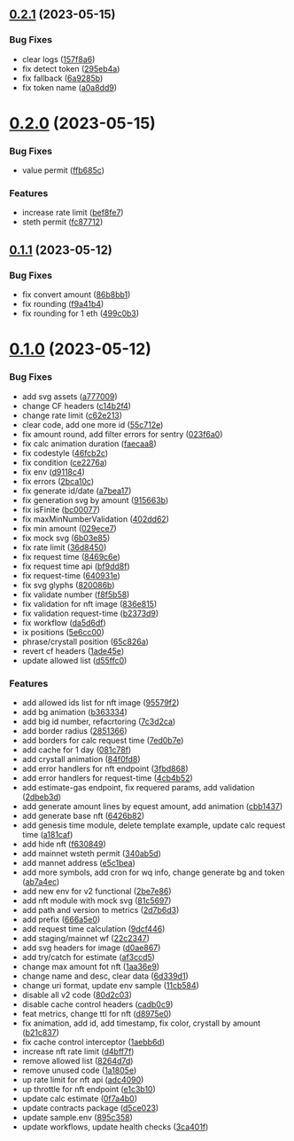 ## [0.2.1](https://github.com/lidofinance/withdrawals-api/compare/0.2.0...0.2.1) (2023-05-15)


### Bug Fixes

* clear logs ([157f8a6](https://github.com/lidofinance/withdrawals-api/commit/157f8a695b393ee1171f5fe855b59baaea3b0ad1))
* fix detect token ([295eb4a](https://github.com/lidofinance/withdrawals-api/commit/295eb4a35c18dbfa0ac59ceda2de4ebb6b1842a7))
* fix fallback ([6a9285b](https://github.com/lidofinance/withdrawals-api/commit/6a9285b1d2528fd20316e6d308211977c9e966b4))
* fix token name ([a0a8dd9](https://github.com/lidofinance/withdrawals-api/commit/a0a8dd97a0f06e268ab929f0c15645064cca9438))



# [0.2.0](https://github.com/lidofinance/withdrawals-api/compare/0.1.1...0.2.0) (2023-05-15)


### Bug Fixes

* value permit ([ffb685c](https://github.com/lidofinance/withdrawals-api/commit/ffb685ceadce080b50e6831ddda310dacf92d6b7))


### Features

* increase rate limit ([bef8fe7](https://github.com/lidofinance/withdrawals-api/commit/bef8fe7f376bdd482af702ac0136fe031cab5596))
* steth permit ([fc87712](https://github.com/lidofinance/withdrawals-api/commit/fc87712be94cb87fc12d36ae69a2275716b2d037))



## [0.1.1](https://github.com/lidofinance/withdrawals-api/compare/0.1.0...0.1.1) (2023-05-12)


### Bug Fixes

* fix convert amount ([86b8bb1](https://github.com/lidofinance/withdrawals-api/commit/86b8bb1c911cd4fee107ef4df22522610116369a))
* fix rounding ([f9a41b4](https://github.com/lidofinance/withdrawals-api/commit/f9a41b4dbbf96040cedb1a4aa39242f380b9352b))
* fix rounding for 1 eth ([499c0b3](https://github.com/lidofinance/withdrawals-api/commit/499c0b3ef131124208934df2028cf056247cc1d9))



# [0.1.0](https://github.com/lidofinance/withdrawals-api/compare/9dcf446e6fc3a99ddf1eae6b8ad114026cedeae3...0.1.0) (2023-05-12)


### Bug Fixes

* add svg assets ([a777009](https://github.com/lidofinance/withdrawals-api/commit/a777009708b1eac47843e384a656f45ce833a5cc))
* change CF headers ([c14b2f4](https://github.com/lidofinance/withdrawals-api/commit/c14b2f408fbfda26dfc4f701347d6cc0807dd453))
* change rate limit ([c62e213](https://github.com/lidofinance/withdrawals-api/commit/c62e2132ea9fffe56fe34cc9b429e4ec1ee57b75))
* clear code, add one more id ([55c712e](https://github.com/lidofinance/withdrawals-api/commit/55c712e0460fbbc7fb5fe42b61208ed0defefce7))
* fix amount round, add filter errors for sentry ([023f6a0](https://github.com/lidofinance/withdrawals-api/commit/023f6a007632137d6dfdc54766bb85e6ef8fe0d6))
* fix calc animation duration ([faecaa8](https://github.com/lidofinance/withdrawals-api/commit/faecaa851433988a205be89a46902ef9db1fc765))
* fix codestyle ([46fcb2c](https://github.com/lidofinance/withdrawals-api/commit/46fcb2c2d2d48f21b0aae5c31e475792801c8d1c))
* fix condition ([ce2276a](https://github.com/lidofinance/withdrawals-api/commit/ce2276a601e384e5095d4550346ca9b722350166))
* fix env ([d9118c4](https://github.com/lidofinance/withdrawals-api/commit/d9118c4c5f3028d01ca5171efa34ac32b418aa2a))
* fix errors ([2bca10c](https://github.com/lidofinance/withdrawals-api/commit/2bca10ca05f76463ae246d163875b35279b0c3c0))
* fix generate id/date ([a7bea17](https://github.com/lidofinance/withdrawals-api/commit/a7bea171f50cd39aa765cb825f0efa084985f251))
* fix generation svg by amount ([915663b](https://github.com/lidofinance/withdrawals-api/commit/915663b131b9abaca8665a1d507c98163990131f))
* fix isFinite ([bc00077](https://github.com/lidofinance/withdrawals-api/commit/bc0007719ac597e90c4b95866cc34fac4c3916bb))
* fix maxMinNumberValidation ([402dd62](https://github.com/lidofinance/withdrawals-api/commit/402dd622b25dbc49ddb43cdfa639451e3b32f61f))
* fix min amount ([029ece7](https://github.com/lidofinance/withdrawals-api/commit/029ece7b898d3aae41fc04426ad2150ef50816b5))
* fix mock svg ([6b03e85](https://github.com/lidofinance/withdrawals-api/commit/6b03e85a6c1ca002270ee089145aa6e44fe94ec2))
* fix rate limit ([36d8450](https://github.com/lidofinance/withdrawals-api/commit/36d8450bd54e86ad88a6d18ae399d362aa46817e))
* fix request time ([8469c6e](https://github.com/lidofinance/withdrawals-api/commit/8469c6e657a0745942248fa3ce301ac992db31db))
* fix request time api ([bf9dd8f](https://github.com/lidofinance/withdrawals-api/commit/bf9dd8f88deb2bc19685536cb344d9087271c69f))
* fix request-time ([640931e](https://github.com/lidofinance/withdrawals-api/commit/640931e594c967243dd6b921d16ceb8a3ea5f588))
* fix svg glyphs ([820086b](https://github.com/lidofinance/withdrawals-api/commit/820086ba35efb209e1f9a5b28fd3906dc9976b44))
* fix validate number ([f8f5b58](https://github.com/lidofinance/withdrawals-api/commit/f8f5b588cb5fb63c74820b19e74af869b671258f))
* fix validation for nft image ([836e815](https://github.com/lidofinance/withdrawals-api/commit/836e8151ae94534b7d1234476bad6c5efadb924f))
* fix validation request-time ([b2373d9](https://github.com/lidofinance/withdrawals-api/commit/b2373d981e7cdd78779c0095e1dbc9b695ab3e81))
* fix workflow ([da5d6df](https://github.com/lidofinance/withdrawals-api/commit/da5d6df1f1e1ea7b9bf7d3dd21d8e09b93573445))
* ix positions ([5e6cc00](https://github.com/lidofinance/withdrawals-api/commit/5e6cc00a694f4c8a0446442e7be3e789904d8a2d))
* phrase/crystall position ([65c826a](https://github.com/lidofinance/withdrawals-api/commit/65c826a77575a25d63a48ba60a1af01226ee6789))
* revert cf headers ([1ade45e](https://github.com/lidofinance/withdrawals-api/commit/1ade45e9dd67438a19a72bce2d9f072d81b9dfea))
* update allowed list ([d55ffc0](https://github.com/lidofinance/withdrawals-api/commit/d55ffc03176382f5519b9c32a0ebd3e8c009f88c))


### Features

* add allowed ids list for nft image ([95579f2](https://github.com/lidofinance/withdrawals-api/commit/95579f2445b29d1fd9df8eeae8d23b391ec538bc))
* add bg animation ([b363334](https://github.com/lidofinance/withdrawals-api/commit/b363334c1c4bd6196610e7d6831b20e6cdb24bff))
* add big id number, refacrtoring ([7c3d2ca](https://github.com/lidofinance/withdrawals-api/commit/7c3d2cad6d1946ae29f9e308bbbd4ef43eadb166))
* add border radius ([2851366](https://github.com/lidofinance/withdrawals-api/commit/2851366f7abcbde06c630b62c35c991501437984))
* add borders for calc request time ([7ed0b7e](https://github.com/lidofinance/withdrawals-api/commit/7ed0b7e9112cfc54dc34596fbd60fd9879ec3196))
* add cache for 1 day ([081c78f](https://github.com/lidofinance/withdrawals-api/commit/081c78fd3f2fb738bce4aa7219f49fac2586e787))
* add crystall animation ([84f0fd8](https://github.com/lidofinance/withdrawals-api/commit/84f0fd858b44a186e15d218fd8d9358c57db429e))
* add error handlers for nft endpoint ([3fbd868](https://github.com/lidofinance/withdrawals-api/commit/3fbd86806dca9831f31063ee68c60d19d107fcc8))
* add error handlers for request-time ([4cb4b52](https://github.com/lidofinance/withdrawals-api/commit/4cb4b52f4bdccf0c5127aa6f5e1ce8ae8a4a07f2))
* add estimate-gas endpoint, fix requered params, add validation ([2dbeb3d](https://github.com/lidofinance/withdrawals-api/commit/2dbeb3d92f84f7bf1bbb825d2f068113bb0a4f37))
* add generate amount lines by equest amount, add animation ([cbb1437](https://github.com/lidofinance/withdrawals-api/commit/cbb14377b18e1eca3547af080f8f60efc5abdc91))
* add generate base nft ([6426b82](https://github.com/lidofinance/withdrawals-api/commit/6426b82590d7d2829e9e7f8caac24300d1519932))
* add genesis time module, delete template example, update calc request time ([a181caf](https://github.com/lidofinance/withdrawals-api/commit/a181cafc40b94bc3e9e6424d828ab6b7d6a1cf7a))
* add hide nft ([f630849](https://github.com/lidofinance/withdrawals-api/commit/f6308498543d647e5c2b7feea1f530ab7210bf93))
* add mainnet wsteth permit ([340ab5d](https://github.com/lidofinance/withdrawals-api/commit/340ab5d269b0beb71fb2253580c74295a808ea33))
* add mannet address ([e5c1bea](https://github.com/lidofinance/withdrawals-api/commit/e5c1bea8396f1b4bdeefb23e73f3a1138b330cb7))
* add more symbols, add cron for wq info, change generate bg and token ([ab7a4ec](https://github.com/lidofinance/withdrawals-api/commit/ab7a4ec8c9ff9378ceee87ae436c3c92dd28e1cd))
* add new env for v2 functional ([2be7e86](https://github.com/lidofinance/withdrawals-api/commit/2be7e86578e8f88653ad6d946a632122ee1c5a94))
* add nft module with mock svg ([81c5697](https://github.com/lidofinance/withdrawals-api/commit/81c5697ce326361ae24dc1f6003ecba8f38fa391))
* add path and version to metrics ([2d7b6d3](https://github.com/lidofinance/withdrawals-api/commit/2d7b6d3a3382c5b3d04d0d599d0d4c8312528512))
* add prefix ([666a5e0](https://github.com/lidofinance/withdrawals-api/commit/666a5e015daf87f01e0371d22209a100fa179471))
* add request time calculation ([9dcf446](https://github.com/lidofinance/withdrawals-api/commit/9dcf446e6fc3a99ddf1eae6b8ad114026cedeae3))
* add staging/mainnet wf ([22c2347](https://github.com/lidofinance/withdrawals-api/commit/22c2347358829ea5450327043ac010d40e076641))
* add svg headers for image ([d0ae867](https://github.com/lidofinance/withdrawals-api/commit/d0ae867946fd24f224314a5037238e41ec6105cc))
* add try/catch for estimate ([af3ccd5](https://github.com/lidofinance/withdrawals-api/commit/af3ccd5e97908a3d8b678b1a62f5d7618fe0352e))
* change max amount fot nft ([1aa36e9](https://github.com/lidofinance/withdrawals-api/commit/1aa36e99b32170781cac4854037b3ea520404e50))
* change name and desc, clear data ([6d339d1](https://github.com/lidofinance/withdrawals-api/commit/6d339d1ee105dbaf2478bc86d0f6963521b4d496))
* change uri format, update env sample ([11cb584](https://github.com/lidofinance/withdrawals-api/commit/11cb584e1b167117586feb528808c0c2f3c1d3e9))
* disable all v2 code ([80d2c03](https://github.com/lidofinance/withdrawals-api/commit/80d2c03872ba215f8e52ab54ab3e51c8fcdab882))
* disable cache control headers ([cadb0c9](https://github.com/lidofinance/withdrawals-api/commit/cadb0c9877206b0bd5c5ec1e2c5ed7a1730bf401))
* feat metrics, change ttl for nft ([d8975e0](https://github.com/lidofinance/withdrawals-api/commit/d8975e0fe6ebcc831dff8a747d5bae24bb3fcbed))
* fix animation, add id, add timestamp, fix color, crystall by amount ([b21c837](https://github.com/lidofinance/withdrawals-api/commit/b21c8370c64a44932676d2570b7777ae9806d9fd))
* fix cache control interceptor ([1aebb6d](https://github.com/lidofinance/withdrawals-api/commit/1aebb6d6aca7035ab3bf348b36f6edd1cd0e9691))
* increase nft rate limit ([d4bff7f](https://github.com/lidofinance/withdrawals-api/commit/d4bff7f0e5135e6eb5298f68ce7f833654e7a17c))
* remove allowed list ([8264d7d](https://github.com/lidofinance/withdrawals-api/commit/8264d7dcb11399f959302b5f2753bf4cc3ef9649))
* remove unused code ([1a1805e](https://github.com/lidofinance/withdrawals-api/commit/1a1805e086ffb4c78aef3fecbac65a257d37a2e7))
* up rate limit for nft api ([adc4090](https://github.com/lidofinance/withdrawals-api/commit/adc4090a8d0a2ecdbc667ed5340ef803d479d5ea))
* up throttle for nft endpoint ([e1c3b10](https://github.com/lidofinance/withdrawals-api/commit/e1c3b109f1c24e7b95fe792411f4cd722858ecd8))
* update calc estimate ([0f7a4b0](https://github.com/lidofinance/withdrawals-api/commit/0f7a4b051631ecf1aa99a2d0bee3c178712f37bd))
* update contracts package ([d5ce023](https://github.com/lidofinance/withdrawals-api/commit/d5ce023c3fa261dfcb8e60535ff5eb6948f9f24b))
* update sample.env ([895c358](https://github.com/lidofinance/withdrawals-api/commit/895c3583e6d6a9e08966af16d3aa6301e40971c9))
* update workflows, update health checks ([3ca401f](https://github.com/lidofinance/withdrawals-api/commit/3ca401f380cafa7e30f3f90b911d57146966bdef))



